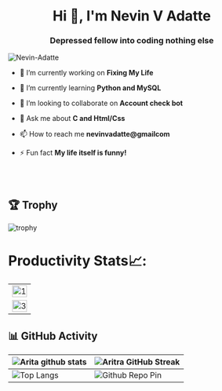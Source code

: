 <h1 align="center">Hi 👋, I'm Nevin V Adatte</h1>

<h3 align="center">Depressed fellow into coding nothing else</h3>

<p align="left"> <img src="https://komarev.com/ghpvc/?username=Nevin-Adatte&label=Profile%20views&color=0e75b6&style=flat" alt="Nevin-Adatte" /> </p>

- 🔭 I’m currently working on **Fixing My Life**

- 🌱 I’m currently learning **Python and MySQL**

- 👯 I’m looking to collaborate on **Account check bot**

- 💬 Ask me about **C and Html/Css**

- 📫 How to reach me **nevinvadatte@gmailcom**

- ⚡ Fun fact **My life itself is funny!**

<br>
<br>

## 🏆 Trophy
![trophy](https://github-profile-trophy.vercel.app/?username=Nevin-Adatte)
# Productivity Stats📈:
<table>
  <tr>
    <td><img src="https://github-profile-summary-cards.vercel.app/api/cards/profile-details?username=Nevin-Adatte&theme=monokai"  display=block width=100% height=auto  alt="1" ></td>
   </tr> 
   <tr>
      <td><img src="https://activity-graph.herokuapp.com/graph?username=Nevin-Adatte&bg_color=1a1b27&color=be90f2&line=638fda&point=35aea1&area=true"  display=block width=100% height=auto alt="3" ></td>
  </td>
  </tr>
</table>

## 📊 GitHub Activity
| ![Arita github stats](https://github-readme-stats.vercel.app/api?username=Nevin-Adatte&show_icons=true&theme=radical)             | ![Aritra GitHub Streak](https://github-readme-streak-stats.herokuapp.com/?user=Nevin-Adatte&theme=radical)                                                                                                           |
| --------------------------------------------------------------------------------------------------------------------------------- | ----------------------------------------------------------------------------------------------------------------------------------------------------------------------------------------------------------------- |
| ![Top Langs](https://github-readme-stats.vercel.app/api/top-langs/?username=Nevin-Adatte&langs_count=8&theme=radical&layout=compact) | ![Github Repo Pin](https://github-readme-stats.vercel.app/api/pin/?username=Nevin-Adatte&repo=Portfolio&cache_seconds=86400&theme=radical) |

<br>

